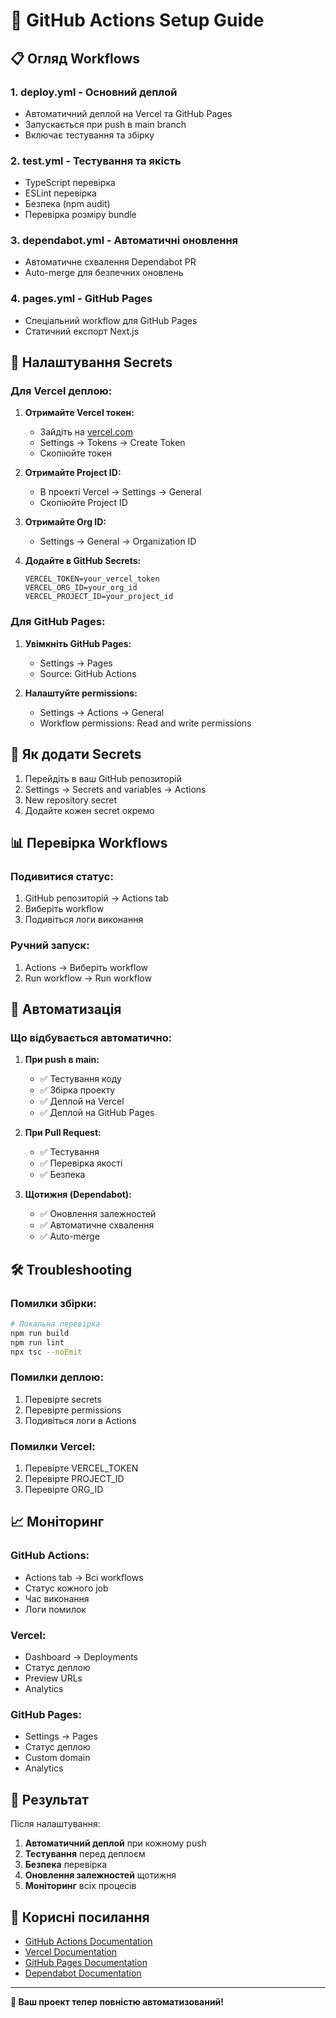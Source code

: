 # 🚀 GitHub Actions Setup Guide

## 📋 Огляд Workflows

### 1. **deploy.yml** - Основний деплой
- Автоматичний деплой на Vercel та GitHub Pages
- Запускається при push в main branch
- Включає тестування та збірку

### 2. **test.yml** - Тестування та якість
- TypeScript перевірка
- ESLint перевірка
- Безпека (npm audit)
- Перевірка розміру bundle

### 3. **dependabot.yml** - Автоматичні оновлення
- Автоматичне схвалення Dependabot PR
- Auto-merge для безпечних оновлень

### 4. **pages.yml** - GitHub Pages
- Спеціальний workflow для GitHub Pages
- Статичний експорт Next.js

## 🔧 Налаштування Secrets

### Для Vercel деплою:

1. **Отримайте Vercel токен:**
   - Зайдіть на [vercel.com](https://vercel.com)
   - Settings → Tokens → Create Token
   - Скопіюйте токен

2. **Отримайте Project ID:**
   - В проекті Vercel → Settings → General
   - Скопіюйте Project ID

3. **Отримайте Org ID:**
   - Settings → General → Organization ID

4. **Додайте в GitHub Secrets:**
   ```
   VERCEL_TOKEN=your_vercel_token
   VERCEL_ORG_ID=your_org_id
   VERCEL_PROJECT_ID=your_project_id
   ```

### Для GitHub Pages:

1. **Увімкніть GitHub Pages:**
   - Settings → Pages
   - Source: GitHub Actions

2. **Налаштуйте permissions:**
   - Settings → Actions → General
   - Workflow permissions: Read and write permissions

## 🎯 Як додати Secrets

1. Перейдіть в ваш GitHub репозиторій
2. Settings → Secrets and variables → Actions
3. New repository secret
4. Додайте кожен secret окремо

## 📊 Перевірка Workflows

### Подивитися статус:
1. GitHub репозиторій → Actions tab
2. Виберіть workflow
3. Подивіться логи виконання

### Ручний запуск:
1. Actions → Виберіть workflow
2. Run workflow → Run workflow

## 🔄 Автоматизація

### Що відбувається автоматично:

1. **При push в main:**
   - ✅ Тестування коду
   - ✅ Збірка проекту
   - ✅ Деплой на Vercel
   - ✅ Деплой на GitHub Pages

2. **При Pull Request:**
   - ✅ Тестування
   - ✅ Перевірка якості
   - ✅ Безпека

3. **Щотижня (Dependabot):**
   - ✅ Оновлення залежностей
   - ✅ Автоматичне схвалення
   - ✅ Auto-merge

## 🛠️ Troubleshooting

### Помилки збірки:
```bash
# Локальна перевірка
npm run build
npm run lint
npx tsc --noEmit
```

### Помилки деплою:
1. Перевірте secrets
2. Перевірте permissions
3. Подивіться логи в Actions

### Помилки Vercel:
1. Перевірте VERCEL_TOKEN
2. Перевірте PROJECT_ID
3. Перевірте ORG_ID

## 📈 Моніторинг

### GitHub Actions:
- Actions tab → Всі workflows
- Статус кожного job
- Час виконання
- Логи помилок

### Vercel:
- Dashboard → Deployments
- Статус деплою
- Preview URLs
- Analytics

### GitHub Pages:
- Settings → Pages
- Статус деплою
- Custom domain
- Analytics

## 🎉 Результат

Після налаштування:

1. **Автоматичний деплой** при кожному push
2. **Тестування** перед деплоєм
3. **Безпека** перевірка
4. **Оновлення залежностей** щотижня
5. **Моніторинг** всіх процесів

## 🔗 Корисні посилання

- [GitHub Actions Documentation](https://docs.github.com/en/actions)
- [Vercel Documentation](https://vercel.com/docs)
- [GitHub Pages Documentation](https://docs.github.com/en/pages)
- [Dependabot Documentation](https://docs.github.com/en/code-security/dependabot)

---

**🚀 Ваш проект тепер повністю автоматизований!**
